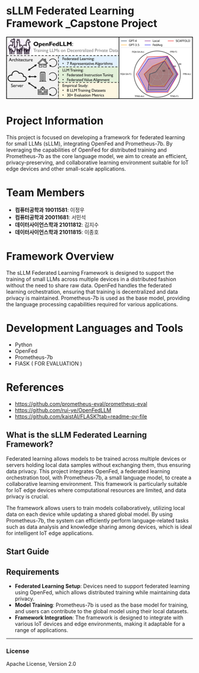 # sLLM Federated Learning Framework _Capstone Project

![OpenFed_image](./images/OpenFed_image.png)

# Project Information

This project is focused on developing a framework for federated learning for small LLMs (sLLM), integrating OpenFed and Prometheus-7b. By leveraging the capabilities of OpenFed for distributed training and Prometheus-7b as the core language model, we aim to create an efficient, privacy-preserving, and collaborative learning environment suitable for IoT edge devices and other small-scale applications.


# Team Members

- **컴퓨터공학과 19011581**: 이정우 
- **컴퓨터공학과 20011681**: 서민석 
- **데이터사이언스학과 21011812**: 김지수
- **데이터사이언스학과 21011815**: 이종호 

# Framework Overview

The sLLM Federated Learning Framework is designed to support the training of small LLMs across multiple devices in a distributed fashion without the need to share raw data. OpenFed handles the federated learning orchestration, ensuring that training is decentralized and data privacy is maintained. Prometheus-7b is used as the base model, providing the language processing capabilities required for various applications.

# Development Languages and Tools
- Python
- OpenFed
- Prometheus-7b
- FlASK ( FOR EVALUATION )

# References
- https://github.com/prometheus-eval/prometheus-eval
- https://github.com/rui-ye/OpenFedLLM
- https://github.com/kaistAI/FLASK?tab=readme-ov-file

## What is the sLLM Federated Learning Framework?

Federated learning allows models to be trained across multiple devices or servers holding local data samples without exchanging them, thus ensuring data privacy. This project integrates OpenFed, a federated learning orchestration tool, with Prometheus-7b, a small language model, to create a collaborative learning environment. This framework is particularly suitable for IoT edge devices where computational resources are limited, and data privacy is crucial.

The framework allows users to train models collaboratively, utilizing local data on each device while updating a shared global model. By using Prometheus-7b, the system can efficiently perform language-related tasks such as data analysis and knowledge sharing among devices, which is ideal for intelligent IoT edge applications.

## Start Guide

## Requirements

- **Federated Learning Setup**: Devices need to support federated learning using OpenFed, which allows distributed training while maintaining data privacy.
- **Model Training**: Prometheus-7b is used as the base model for training, and users can contribute to the global model using their local datasets.
- **Framework Integration**: The framework is designed to integrate with various IoT devices and edge environments, making it adaptable for a range of applications.

----------

### License

Apache License, Version 2.0

